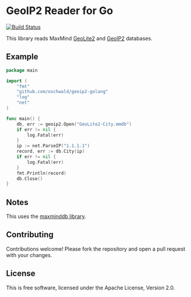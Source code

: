 # GeoIP2 Reader for Go #

[![Build Status](https://travis-ci.org/oschwald/geoip2-golang.png?branch=master)](https://travis-ci.org/oschwald/geoip2-golang)

This library reads MaxMind [GeoLite2](http://dev.maxmind.com/geoip/geoip2/geolite2/)
and [GeoIP2](http://www.maxmind.com/en/geolocation_landing) databases.

## Example ##

```go
package main

import (
    "fmt"
    "github.com/oschwald/geoip2-golang"
    "log"
    "net"
)

func main() {
    db, err := geoip2.Open("GeoLite2-City.mmdb")
    if err != nil {
        log.Fatal(err)
    }
    ip := net.ParseIP("1.1.1.1")
    record, err := db.City(ip)
    if err != nil {
        log.Fatal(err)
    }
    fmt.Println(record)
    db.Close()
}
```

## Notes ##

This uses the [maxminddb library](https://github.com/oschwald/maxminddb-golang).

## Contributing ##

Contributions welcome! Please fork the repository and open a pull request
with your changes.

## License ##

This is free software, licensed under the Apache License, Version 2.0.
